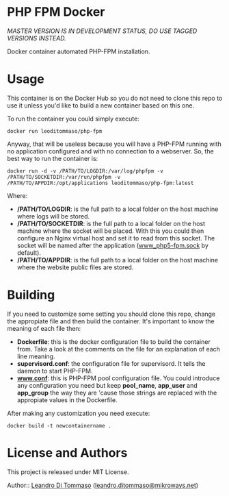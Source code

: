 # PHP FPM Docker

*MASTER VERSION IS IN DEVELOPMENT STATUS, DO USE TAGGED VERSIONS INSTEAD.*

Docker container automated PHP-FPM installation.

# Usage

This container is on the Docker Hub so you do not need to clone this repo
to use it unless you'd like to build a new container based on this one.

To run the container you could simply execute:

```
docker run leoditommaso/php-fpm
```

Anyway, that will be useless because you will have a PHP-FPM running with
no application configured and with no connection to a webserver. So, the 
best way to run the container is:

```
docker run -d -v /PATH/TO/LOGDIR:/var/log/phpfpm -v /PATH/TO/SOCKETDIR:/var/run/phpfpm -v /PATH/TO/APPDIR:/opt/applications leoditommaso/php-fpm:latest
```

Where:

* **/PATH/TO/LOGDIR**: is the full path to a local folder on the host machine
  where logs will be stored.
* **/PATH/TO/SOCKETDIR**: is the full path to a local folder on the host machine
  where the socket will be placed. With this you could then configure an Nginx
  virtual host and set it to read from this socket. The socket will be named
  after the application (www_php5-fpm.sock by default).
* **/PATH/TO/APPDIR**: is the full path to a local folder on the host machine where
  the website public files are stored.

# Building

If you need to customize some setting you should clone this repo, change the appropiate
file and then build the container. It's important to know the meaning of each file then:

* **Dockerfile**: this is the docker configuration file to build the container from. Take a
  look at the comments on the file for an explanation of each line meaning.
* **supervisord.conf**: the configuration file for supervisord. It tells the daemon to start
  PHP-FPM.
* **www.conf**: this is PHP-FPM pool configuration file. You could introduce any configuration
  you need but keep **pool_name**, **app_user** and **app_group** the way they are
  'cause those strings are replaced with the appropiate values in the Dockerfile.

After making any customization you need execute:

```
docker build -t newcontainername .
```

# License and Authors

This project is released under MIT License.

Author:: [Leandro Di Tommaso](http://leoditommaso.io) 
(<leandro.ditommaso@mikroways.net>)
